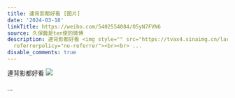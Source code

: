 ```yaml
---
title: 連背影都好看 [图片]
date: '2024-03-18'
linkTitle: https://weibo.com/5402554084/O5yN7FVN6
source: 久保醬是ten使的微博
description: 連背影都好看 <img style="" src="https://tvax4.sinaimg.cn/large/005TCz76gy1hnv1cqxargj30q813wjtf.jpg"
  referrerpolicy="no-referrer"><br><br> ...
disable_comments: true
---
```

連背影都好看 <img style="" src="https://tvax4.sinaimg.cn/large/005TCz76gy1hnv1cqxargj30q813wjtf.jpg" referrerpolicy="no-referrer"><br><br> ...